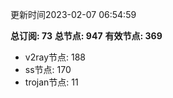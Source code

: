 更新时间2023-02-07 06:54:59

**总订阅: 73**
**总节点: 947**
**有效节点: 369**
- v2ray节点: 188
- ss节点: 170
- trojan节点: 11
